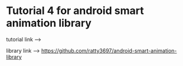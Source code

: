 <h1>Tutorial 4 for android smart animation library</h1>

tutorial link --> 

library link --> https://github.com/ratty3697/android-smart-animation-library

